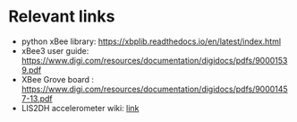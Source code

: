 # Relevant links

- python xBee library: https://xbplib.readthedocs.io/en/latest/index.html
- xBee3 user guide: https://www.digi.com/resources/documentation/digidocs/pdfs/90001539.pdf
- XBee Grove board : https://www.digi.com/resources/documentation/digidocs/pdfs/90001457-13.pdf
- LIS2DH accelerometer wiki: [link](https://www.dfrobot.com/wiki/index.php/Gravity:_I2C_Triple_Axis_Accelerometer_-_LIS2DH_SKU:SEN0224)
